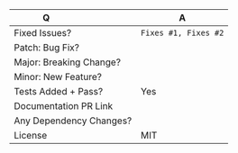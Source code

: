 <!--
  Thanks for submitting a pull request!
  We appreciate you spending the time to work on these changes. Please provide enough information so that others can review your pull request. The three fields below are mandatory.

  Before submitting a pull request, please make sure the following is done:

  1. Fork [the repository](https://github.com/facebook/react) and create your branch from `master`.
  2. Run `yarn` in the repository root.
  3. If you've fixed a bug or added code that should be tested, add tests!
  4. Ensure the test suite passes (`yarn test`). Tip: `yarn test --watch TestName` is helpful in development.
  5. Run `yarn test --prod` to test in the production environment. It supports the same options as `yarn test`.
  6. If you need a debugger, run `yarn debug-test --watch TestName`, open `chrome://inspect`, and press "Inspect".
  7. Format your code with [prettier](https://github.com/prettier/prettier) (`yarn prettier`).
  8. Make sure your code lints (`yarn lint`). Tip: `yarn linc` to only check changed files.
  9. Run the [Flow](https://flowtype.org/) type checks (`yarn flow`).
  10. If you haven't already, complete the CLA.

  Learn more about contributing: https://reactjs.org/docs/how-to-contribute.html
-->

<!--
Before making a PR, please read our contributing guidelines
https://github.com/babel/babel/blob/main/CONTRIBUTING.md

Please note that the Babel Team requires two approvals before merging most PRs.

For issue references: Add a comma-separated list of a [closing word](https://help.github.com/articles/closing-issues-via-commit-messages/) followed by the ticket number fixed by the PR. (it should be underlined in the preview if done correctly)

If you are making a change that should have a docs update: submit another PR to https://github.com/babel/website
-->

| Q                       | A <!--(Can use an emoji 👍) -->                                                                            |
| ----------------------- | ---------------------------------------------------------------------------------------------------------- |
| Fixed Issues?           | `Fixes #1, Fixes #2` <!-- remove the (`) quotes and write "Fixes" before the number to link the issues --> |
| Patch: Bug Fix?         |
| Major: Breaking Change? |
| Minor: New Feature?     |
| Tests Added + Pass?     | Yes                                                                                                        |
| Documentation PR Link   | <!-- If only readme change, add `[skip ci]` to your commits -->                                            |
| Any Dependency Changes? |
| License                 | MIT                                                                                                        |

<!-- Describe your changes below in as much detail as possible -->

